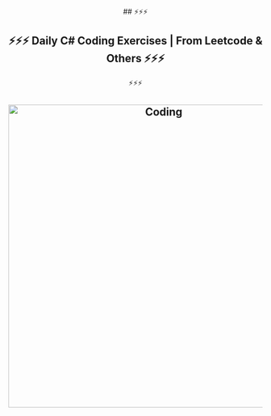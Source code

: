 <div align="center">
  ## ⚡️⚡️⚡️ <h2 style="bold"> ⚡️⚡️⚡️ Daily C# Coding Exercises | From Leetcode & Others ⚡️⚡️⚡️</h2>⚡️⚡️⚡️
</div>
<h2 align="center">
  <img src="https://biomedicalodyssey.blogs.hopkinsmedicine.org/files/2020/02/programming-code-window-GettyImages-1124838925_640.jpg" alt="Coding" width="600px" />
  <br>
</h2>
